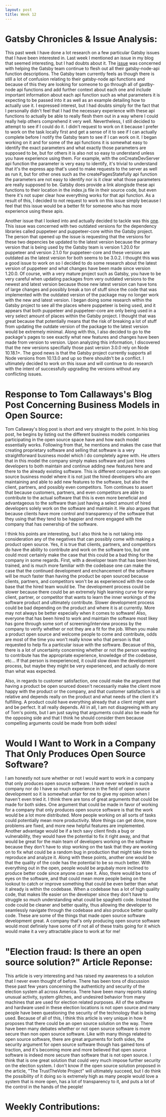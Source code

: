 ```yaml
---
layout: post
title: Week 12
---
```


# Gatsby Chronicles & Issue Analysis:   

This past week I have done a lot research on a few particular Gatsby issues that I have been interested in. Last week I mentioned an issue in my blog that seemed interesting, but I had doubts about it. The [issue](https://github.com/gatsbyjs/gatsby/issues/12665) was concerned with helping the Gatsby team continue to flesh out all their gatsby-node-api function descriptions. The Gatsby team currently feels as though there is still a lot of confusion relating to their gatsby-node api functions and because of this they are looking for someone to go through all of gastby-node api functions and add further context about each one and include important information about each api function such as what parameters it is expecting to be passed into it as well as an example detailing how to actually use it. I expressed interest, but I had doubts simply for the fact that I personally didn't feel that I had the necessary experience with these api functions to actually be able to really flesh them out in a way where I could really help others comprehend it very well. Nevertheless, I still decided to attempt to see if I could do it. I didn't request to work on it because I prefer to work on the task locally first and get a sense of it to see if I can actually complete before I notify the Gatsby team to see if I can work on it. I began working on it and for some of the api functions it is somewhat easy to identify the exact parameters and what exactly those parameters are supposed to be, but for others it is also not so easy to understand unless you have experience using them. For example, with the onCreateDevServer api function the parameter is very easy to identify, it's trivial to understand that it's the express app that's used to make requests to the server as well as run it, but for other ones such as the createPagesStatefully api function the parameters are not easy to identify nor is it clear what those parameters are really supposed to be. Gatsby does provide a link alongisde these api functions to their location in the index.js file in their source code, but even there it's not super clear how everything works for that api function. As a result of this, I decided to not request to work on this issue simply because I feel that this issue would be a better fit for someone who has more experience using these apis.

Another issue that I looked into and actually decided to tackle was this [one](https://github.com/gatsbyjs/gatsby/issues/23421). This issue was concerned with two outdated versions for the dependency libraries called puppeteer and puppeteer-core within the Gatsby project. The person that opened up the issue is requesting that the versions for these two depencies be updated to the latest version because the primary version that is being used by the Gatsby team is version 1.20.0 for puppeteer and version 2.1.0 for puppeteer-core and these versions are outdated as the latest version for both seems to be 3.0.2. I thought this was a good issue to work on so I decided to do some research about the latest version of puppeteer and what changes have been made since version 1.20.0. Of course, with a very mature project such as Gatsby, you have to be very careful when updating packages from very outdated versions to the newest and latest version because those new latest version can have tons of large changes and possibly break a ton of stuff since the code that was implemented with the outdated version of the package may no longer work with the new and latest version. I began doing some research within the Gatsby project to see all the places where puppeteer is being used, and it appears that both puppeteer and puppeteer-core are only being used in a very select amount of places within the Gatsby project. I thought that was great because that potentially means that the risk of breaking a lot of stuff from updating the outdate version of the package to the latest version would be extremely minimal. Along with this, I also decided to go to the package's pages to see exactly what new features and changes have been made from version to version. Upon analyzing this information, I discovered that the new versions specifially those past version 3.0.0 rely on Node 10.18.1+. The good news is that the Gatsby project currently supports all Node versions from 10.13.0 and up so there shouldn't be a conflict. I ultimately decided to work on this issue and will continue to do research with the intent of successfully upgrading the versions without any conflicting issues.

# Response to Tom Callaways's Blog Post Concerning Business Models in Open Source:
Tom Callaway's blog post is short and very straight to the point. In his blog post, he begins by listing out the different business models companies participating in the open source space have and how each model essentially works. Following from that, he mentions and makes the case that creating proprietary software and selling that software is a very straightforward business model which I do completely agree with. He utters that in this model the company simply makes software and just hires developers to both maintain and continue adding new features here and there to the already existing software. This is different compared to an open source business model where it is not just the hired developers who are maintaining and able to add new features to the software, but also the client, partners, and possibly even competitors. Tom continues to assert that because customers, partners, and even competitors are able to contribute to the actual software that this is even more beneficial and advantageous to the software than just having a select amount of hired developers solely work on the software and maintain it. He also argues that because clients have more control and transparency of the software that they using that they tend to be happier and more engaged with the company that has ownership of the software. 

I think his points are interesting, but I also think he is not taking into consideration any of the negatives that can possibly come with making a product open source. Yes, it is true that clients, partners, and competitors do have the ability to contribute and work on the software too, but one could most certainly make the case that this could be a bad thing for the company in some regards. First, with a developer team that has been hired, trained, and is much more familiar with the codebase one can make the case that the continued development and enchancement of the software will be much faster than having the product be open sourced because clients, partners, and competitors won't be as experienced with the code base that the hired team would be. The development process could be slower because there could be an extremely high learning curve for every client, partner, or competitor that wants to learn the inner workings of the software product and ultimately contribute. Slower development process could be bad depending on the product and where it is at currently. More may not always be better especially when it comes to software! Also, everyone that has been hired to work and maintain the software most likey has gone through some sort of screening/interview process by the company to verify whether or not they are a fit for the job. When you make a product open source and welcome people to come and contribute, odds are most of the time you won't really know who that person is that requested to help fix a particular issue with the software. Becasue of this, there is a lot of uncertainty concerning whether or not the person wanting to contribute has the appropriate experience, knowledge of the codebase, etc... If that person is inexperienced, it could slow down the development process, but maybe they might be very experienced, and actually do more than what was expected. 

Also, in regards to customer satisfaction, one could make the argument that having a product be open sourced doesn't necessarily make the client more happy with the product or the company, and that customer satisfaction is all relative and depends really on the product and what needs of the client it's fulfilling. A product could have everything already that a client might want and be perfect. It all really depends. All in all, I am not disagreeing with any of Tom's points, but I am just saying that arguments could also be made for the opposing side and that I think he should consider them because compelling arguments could be made from both sides!

# Would I Want to Work in a Company That Only Produces Open Source Software?
I am honestly not sure whether or not I would want to work in a company that only produces open source software. I have never worked in such a company nor do I have so much experience in the field of open source development so it is somewhat unfair for me to give my opinion when I haven't even tried it. I think there are tons of great arguments that could be made for both sides. One argument that could be made in favor of working for a company that only produces open source software is that the work would be a lot more distributed. More people working on all sorts of tasks could potentially mean more productivity. More things can get done, more problems are fixed, and more new helpful features are implemented. Another advantage would be if a tech savy client finds a bug or vulnerability, they would have the potential to fix it right away, and that would be great for the main team of developers working on the software because they don't have to stop working on the task that they are working on to fix what could be a random bug in production that might take time to reproduce and analyze it. Along with these points, another one would be that the quality of the code has the potential to be so much better. With everything out in the open, people would be argubaly more inclined to produce better code since anyone can see it. Also, there would be tons of eyes on the software, and that could mean more people being on the lookout to catch or improve something that could be even better than what it already is within the codebase. When a codebase has a lot of high quality code, that makes life easier on the developer since they don't have to struggle so much understanding what could be spaghetti code. Instead the code could be cleaner and better quality, thus allowing the developer to seamlessly navigate through the codebase and also produce better quality code. These are some of the things that made open source software development great. A company that's only producing open source software would most definiely have some of if not all of these traits going for it which would make it a very attractable place to work at for me!

# "Election fraud: Is there an open source solution?" Article Reponse:
This article is very interesting and has raised my awareness to a solution that I never even thought of before. There has been tons of discussion these past few years concerning the authenticity and security of the election system all across America. There have been many reports stating unusual activity, system glitches, and undesired behavior from many machines that are used for election related purposes. All of the software and hardware used in these election locations is not open source and many people have been questioning the security of the technology that is being used. Because of all of this, I think this article is very unique in how it proposes that there could be an open source solution on the way. There have been many debates whether or not open source software is more secure than non open source software. Like with many things related to open source software, there are great arguments for both sides, the security argument for open source software though has gained tons of traction, and it's becoming more and more believed that open source software is indeed more secure than software that is not open source. I think that is one great solution that could very much impose further security on the election system. I don't know if the open source solution proposed in the article, "The TrustTheVote Project" will ultimately succeed, but I do think the possibility of it doing so is extremely high as many people would love a system that is more open, has a lot of transparency to it, and puts a lot of the control in the hands of the people!

# Weekly Contributions: 